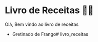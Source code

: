 # Livro de Receitas :cook:
Olá, Bem vindo ao livro de receitas
- Gretinado de Frango# livro_receitas
